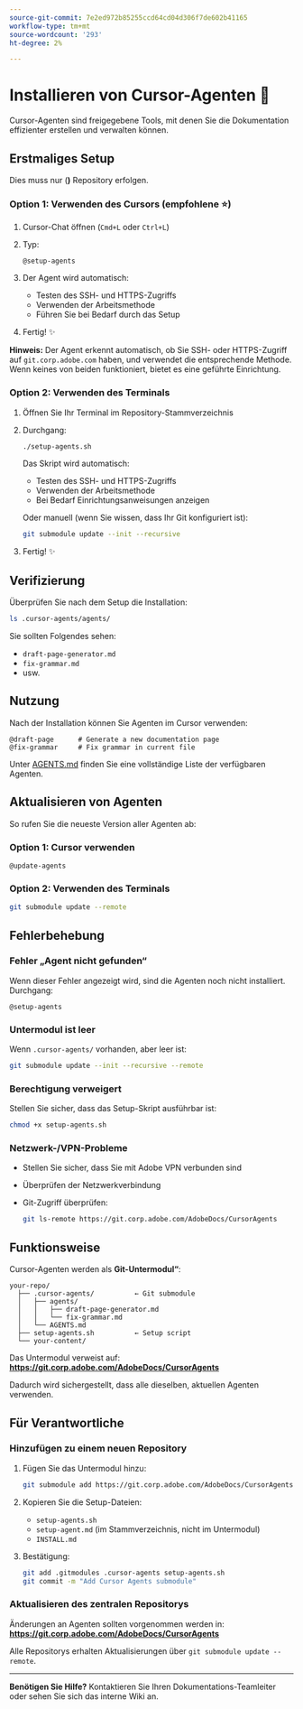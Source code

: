 ```yaml
---
source-git-commit: 7e2ed972b85255ccd64cd04d306f7de602b41165
workflow-type: tm+mt
source-wordcount: '293'
ht-degree: 2%

---
```

# Installieren von Cursor-Agenten 🚀

Cursor-Agenten sind freigegebene Tools, mit denen Sie die Dokumentation effizienter erstellen und verwalten können.

## Erstmaliges Setup

Dies muss nur (**)** Repository erfolgen.

### Option 1: Verwenden des Cursors (empfohlene ⭐)

1. Cursor-Chat öffnen (`Cmd+L` oder `Ctrl+L`)
2. Typ:

   ```
   @setup-agents
   ```

3. Der Agent wird automatisch:
   - Testen des SSH- und HTTPS-Zugriffs
   - Verwenden der Arbeitsmethode
   - Führen Sie bei Bedarf durch das Setup
4. Fertig! ✨

**Hinweis:** Der Agent erkennt automatisch, ob Sie SSH- oder HTTPS-Zugriff auf `git.corp.adobe.com` haben, und verwendet die entsprechende Methode. Wenn keines von beiden funktioniert, bietet es eine geführte Einrichtung.

### Option 2: Verwenden des Terminals

1. Öffnen Sie Ihr Terminal im Repository-Stammverzeichnis
2. Durchgang:

   ```bash
   ./setup-agents.sh
   ```

   Das Skript wird automatisch:
   - Testen des SSH- und HTTPS-Zugriffs
   - Verwenden der Arbeitsmethode
   - Bei Bedarf Einrichtungsanweisungen anzeigen

   Oder manuell (wenn Sie wissen, dass Ihr Git konfiguriert ist):

   ```bash
   git submodule update --init --recursive
   ```

3. Fertig! ✨

## Verifizierung

Überprüfen Sie nach dem Setup die Installation:

```bash
ls .cursor-agents/agents/
```

Sie sollten Folgendes sehen:
- `draft-page-generator.md`
- `fix-grammar.md`
- usw.

## Nutzung

Nach der Installation können Sie Agenten im Cursor verwenden:

```
@draft-page      # Generate a new documentation page
@fix-grammar     # Fix grammar in current file
```

Unter [AGENTS.md](AGENTS.md) finden Sie eine vollständige Liste der verfügbaren Agenten.

## Aktualisieren von Agenten

So rufen Sie die neueste Version aller Agenten ab:

### Option 1: Cursor verwenden

```
@update-agents
```

### Option 2: Verwenden des Terminals

```bash
git submodule update --remote
```

## Fehlerbehebung

### Fehler „Agent nicht gefunden“

Wenn dieser Fehler angezeigt wird, sind die Agenten noch nicht installiert. Durchgang:

```
@setup-agents
```

### Untermodul ist leer

Wenn `.cursor-agents/` vorhanden, aber leer ist:

```bash
git submodule update --init --recursive --remote
```

### Berechtigung verweigert

Stellen Sie sicher, dass das Setup-Skript ausführbar ist:

```bash
chmod +x setup-agents.sh
```

### Netzwerk-/VPN-Probleme

- Stellen Sie sicher, dass Sie mit Adobe VPN verbunden sind
- Überprüfen der Netzwerkverbindung
- Git-Zugriff überprüfen:

  ```bash
  git ls-remote https://git.corp.adobe.com/AdobeDocs/CursorAgents
  ```

## Funktionsweise

Cursor-Agenten werden als **Git-Untermodul“**:

```
your-repo/
  ├── .cursor-agents/          ← Git submodule
  │   ├── agents/
  │   │   ├── draft-page-generator.md
  │   │   └── fix-grammar.md
  │   └── AGENTS.md
  ├── setup-agents.sh          ← Setup script
  └── your-content/
```

Das Untermodul verweist auf:
**https://git.corp.adobe.com/AdobeDocs/CursorAgents**

Dadurch wird sichergestellt, dass alle dieselben, aktuellen Agenten verwenden.

## Für Verantwortliche

### Hinzufügen zu einem neuen Repository

1. Fügen Sie das Untermodul hinzu:

   ```bash
   git submodule add https://git.corp.adobe.com/AdobeDocs/CursorAgents.git .cursor-agents
   ```

2. Kopieren Sie die Setup-Dateien:
   - `setup-agents.sh`
   - `setup-agent.md` (im Stammverzeichnis, nicht im Untermodul)
   - `INSTALL.md`

3. Bestätigung:

   ```bash
   git add .gitmodules .cursor-agents setup-agents.sh
   git commit -m "Add Cursor Agents submodule"
   ```

### Aktualisieren des zentralen Repositorys

Änderungen an Agenten sollten vorgenommen werden in:
**https://git.corp.adobe.com/AdobeDocs/CursorAgents**

Alle Repositorys erhalten Aktualisierungen über `git submodule update --remote`.

---

**Benötigen Sie Hilfe?** Kontaktieren Sie Ihren Dokumentations-Teamleiter oder sehen Sie sich das interne Wiki an.
